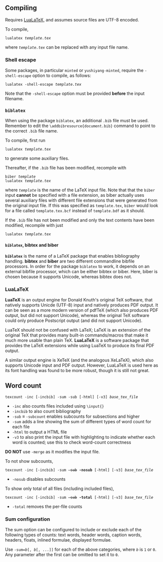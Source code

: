 ## Compiling

Requires [LuaLaTeX](#lualatex), and assumes source files are UTF-8 encoded.

To compile,
<pre><code>lualatex <var>template.tex</var></code></pre>
where <code><var>template.tex</var></code> can be replaced with any input file name.

### Shell escape

Some packages, in particular `minted` or `yushiyang-minted`, require the `-shell-escape` option to compile, as follows:
<pre><code>lualatex -shell-escape <var>template.tex</var></code></pre>

Note that the `-shell-escape` option must be provided **before** the input filename.

### `biblatex`

When using the package `biblatex`, an additional `.bib` file must be used. Remember to edit the `\addbibresource{document.bib}` command to point to the correct `.bib` file name.

To compile, first run
<pre><code>lualatex <var>template.tex</var></code></pre>
to generate some auxiliary files.

Thereafter, if the `.bib` file has been modified, recompile with
<pre><code>biber <var>template</var>
lualatex <var>template.tex</var></code></pre>
where <code><var>template</var></code> is the name of the LaTeX input file. Note that that the `biber` input **cannot** be specified with a file extension, as biber actually uses several auxiliary files with different file extensions that were generated from the original input file. If this was specified as `template.tex`, `biber` would look for a file called `template.tex.bcf` instead of `template.bdf` as it should.

If the `.bib` file has not been modified and only the text contents have been modified, recompile with just
<pre><code>lualatex <var>template.tex</var></code></pre>

#### `biblatex`, bibtex and biber

<code><b>biblatex</b></code> is the name of a LaTeX package that enables bibliography handling. <b>bibtex</b> and <b>biber</b> are two different commandline bibfile processors. In order for the package `biblatex` to work, it depends on an external bibfile processor, which can be either bibtex or biber. Here, biber is chosen because it supports Unicode, whereas bibtex does not.

### LuaLaTeX

**LuaTeX** is an output engine for Donald Knuth's original TeX software, that natively supports Unicde (UTF-8) input and natively produces PDF output. It can be seen as a more modern version of pdfTeX (which also produces PDF output, but did not support Unicode), whereas the original TeX software could only produce Postscript output (and did not support Unicode).

LuaTeX should not be confused with LaTeX; LaTeX is an extension of the original TeX that provides many built-in commands/macros that make it much more usable than plain TeX. **LuaLaTeX** is a software package that provides the LaTeX extensions while using LuaTeX to produce its final PDF output.

A similar output engine is XeTeX (and the analogous XeLaTeX), which also supports Unicode input and PDF output. However, LuaLaTeX is used here as its font handling was found to be more robust, though it is still not great.


## Word count

<pre><code>texcount -inc [-incbib] -sum -sub [-html] [-v3] <var>base_tex_file</var></code></pre>
- `-inc` also counts files included using `\input{}`
- `-incbib` to also count bibliography
- `-sub` ≡ `-subcount` enables subcounts for subsections and higher
- `-sum` adds a line showing the sum of different types of word count for each file
- `-html` to output a HTML file
- `-v3` to also print the input file with highlighting to indicate whether each word is counted; use this to check word-count correctness

<strong>DO NOT</strong> use `-merge` as it modifies the input file.

To not show subcounts,
<pre><code>texcount -inc [-incbib] -sum <s>-sub</s> <b>-nosub</b> [-html] [-v3] <var>base_tex_file</var></code></pre>
- `-nosub` disables subcounts

To show only total of all files (including included files),
<pre><code>texcount -inc [-incbib] -sum <s>-sub</s> <b>-total</b> [-html] [-v3] <var>base_tex_file</var></code></pre>
- `-total` removes the per-file counts

### Sum configuration
The sum option can be configured to include or exclude each of the following types of counts: text words, header words, caption words, headers, floats, inlined formulae, displayed formulae.

Use <code>-sum=<var>b</var>[, <var>b</var>[, ...]]</code> for each of the above categories, where <code><var>b</var></code> is `1` or `0`. Any parameter after the first can be omitted to set it to `0`.
